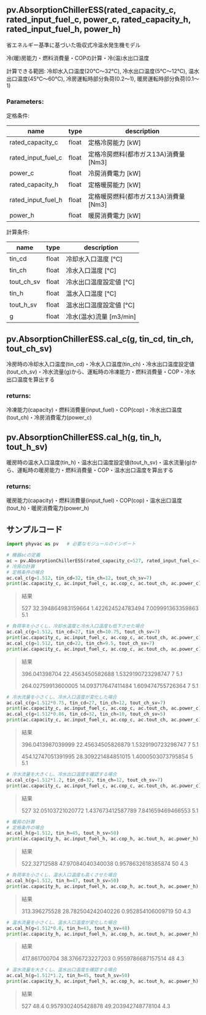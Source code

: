 ## **pv.AbsorptionChillerESS(rated_capacity_c, rated_input_fuel_c, power_c, rated_capacity_h, rated_input_fuel_h, power_h)**

省エネルギー基準に基づいた吸収式冷温水発生機モデル

冷(暖)房能力・燃料消費量・COPの計算・冷(温)水出口温度

計算できる範囲: 冷却水入口温度(20℃～32℃), 冷水出口温度(5℃～12℃), 温水出口温度(45℃～60℃), 冷房運転時部分負荷(0.2～1), 暖房運転時部分負荷(0.1～1)

### **Parameters:**

定格条件:

| name               | type  | description                           |
| ------------------ | ----- | ------------------------------------- |
| rated_capacity_c   | float | 定格冷房能力 [kW]                     |
| rated_input_fuel_c | float | 定格冷房燃料(都市ガス13A)消費量 [Nm3] |
| power_c       　　 | float | 冷房消費電力 [kW]                     |
| rated_capacity_h   | float | 定格暖房能力 [kW]                     |
| rated_input_fuel_h | float | 定格暖房燃料(都市ガス13A)消費量 [Nm3] |
| power_h   　　     | float | 暖房消費電力 [kW]                     |

計算条件:

| name       | type  | description             |
| ---------- | ----- | ----------------------- |
| tin_cd     | float | 冷却水入口温度 [℃]      |
| tin_ch     | float | 冷水入口温度 [℃]        |
| tout_ch_sv | float | 冷水出口温度設定値 [℃]  |
| tin_h      | float | 温水入口温度 [℃]        |
| tout_h_sv  | float | 温水出口温度設定値 [℃]  |
| g          | float | 冷水(温水)流量 [m3/min] |

## **pv.AbsorptionChillerESS.cal_c(g, tin_cd, tin_ch, tout_ch_sv)**

冷房時の冷却水入口温度(tin_cd)・冷水入口温度(tin_ch)・冷水出口温度設定値(tout_ch_sv)・冷水流量(g)から、運転時の冷凍能力・燃料消費量・COP・冷水出口温度を算出する

### returns:

冷凍能力(capacity)・燃料消費量(input_fuel)・COP(cop)・冷水出口温度(tout_ch)・冷房消費電力(power_c)

## **pv.AbsorptionChillerESS.cal_h(g, tin_h, tout_h_sv)**

暖房時の温水入口温度(tin_h)・温水出口温度設定値(tout_h_sv)・温水流量(g)から、運転時の暖房能力・燃料消費量・COP・温水出口温度を算出する

### **returns:**

暖房能力(capacity)・燃料消費量(input_fuel)・COP(cop)・温水出口温度(tout_h)・暖房消費電力(power_h)

## **サンプルコード**

```python
import phyvac as pv   # 必要なモジュールのインポート

# 機器acの定義
ac = pv.AbsorptionChillerESS(rated_capacity_c=527, rated_input_fuel_c=32.4, power_c=5.1, rated_capacity_h=527, rated_input_fuel_h=48.4, power_h=4.3) 
# 冷房の計算
# 定格条件の場合
ac.cal_c(g=1.512, tin_cd=32, tin_ch=12, tout_ch_sv=7)   
print(ac.capacity_c, ac.input_fuel_c, ac.cop_c, ac.tout_ch, ac.power_c)
```

> 結果
>
> 527 32.394864983159664 1.422624524783494 7.009991363359863 5.1

```python
# 負荷率を小さくし、冷却水温度と冷水入口温度も低下させた場合
ac.cal_c(g=1.512, tin_cd=27, tin_ch=10.75, tout_ch_sv=7)   
print(ac.capacity_c, ac.input_fuel_c, ac.cop_c, ac.tout_ch, ac.power_c)
ac.cal_c(g=1.512, tin_cd=22, tin_ch=9.5, tout_ch_sv=7)   
print(ac.capacity_c, ac.input_fuel_c, ac.cop_c, ac.tout_ch, ac.power_c)
```

> 結果
>
> 396.041398704 22.4563450582688 1.5329190723298747 7 5.1
>
> 264.02759913600005 14.093717647411484 1.609474755726364 7 5.1

```python
# 冷水流量を小さくし、冷水入口温度が変化した場合
ac.cal_c(g=1.512*0.75, tin_cd=27, tin_ch=12, tout_ch_sv=7)   
print(ac.capacity_c, ac.input_fuel_c, ac.cop_c, ac.tout_ch, ac.power_c)
ac.cal_c(g=1.512*0.86, tin_cd=32, tin_ch=10, tout_ch_sv=5)
print(ac.capacity_c, ac.input_fuel_c, ac.cop_c, ac.tout_ch, ac.power_c)
```

> 結果
>
> 396.0413987039999 22.45634505826879 1.5329190723298747 7 5.1
>
> 454.12747051391995 28.309221484851015 1.4000503073795854 5 5.1

```python
# 冷水流量を大きくし、冷水出口温度を確認する場合
ac.cal_c(g=1.512*1.2, tin_cd=32, tin_ch=12, tout_ch_sv=7)   
print(ac.capacity_c, ac.input_fuel_c, ac.cop_c, ac.tout_ch, ac.power_c)
```

> 結果
>
> 527 32.05103721020772 1.437673412587789 7.841659469466553 5.1

```python
# 暖房の計算
# 定格条件の場合
ac.cal_h(g=1.512, tin_h=45, tout_h_sv=50)  
print(ac.capacity_h, ac.input_fuel_h, ac.cop_h, ac.tout_h, ac.power_h)
```

> 結果
>
> 522.32712588 47.97084040340038 0.9578632618385874 50 4.3

```python
# 負荷率を小さくし、温水入口温度も高くさせた場合
ac.cal_h(g=1.512, tin_h=47, tout_h_sv=50)  
print(ac.capacity_h, ac.input_fuel_h, ac.cop_h, ac.tout_h, ac.power_h)
```

> 結果
>
> 313.396275528 28.782504242040226 0.952854106009719 50 4.3

```python
# 温水流量を小さくし、温水入口温度が変化した場合
ac.cal_h(g=1.512*0.8, tin_h=43, tout_h_sv=48)   
print(ac.capacity_h, ac.input_fuel_h, ac.cop_h, ac.tout_h, ac.power_h)
```

> 結果
>
> 417.861700704 38.3766723227203 0.9559786687157514 48 4.3

```python
# 温水流量を大きくし、温水出口温度を確認する場合
ac.cal_h(g=1.512*1.2, tin_h=45, tout_h_sv=50)   
print(ac.capacity_h, ac.input_fuel_h, ac.cop_h, ac.tout_h, ac.power_h)
```

> 結果
>
> 527 48.4 0.9579302405428878 49.203942748778104 4.3
